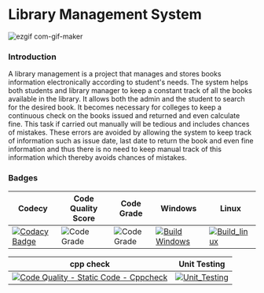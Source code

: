 # Library Management System
![ezgif com-gif-maker](https://user-images.githubusercontent.com/94165024/143393215-0f1d3365-f603-42d2-b976-773c9616f53a.gif)
### Introduction
A library management is a project that manages and stores books information electronically according to student's needs. The system helps both students and library manager to keep a constant track of all the books available in the library. It allows both the admin and the student to search for the desired book. It becomes necessary for colleges to keep a continuous check on the books issued and returned and even calculate fine. This task if carried out manually will be tedious and includes chances of mistakes. These errors are avoided by allowing the system to keep track of information such as issue date, last date to return the book and even fine information and thus there is no need to keep manual track of this information which thereby avoids chances of mistakes.
### Badges
| Codecy |Code Quality Score |Code Grade | Windows | Linux |
| ----- | -----| ----- | ----- | -----|
| [![Codacy Badge](https://app.codacy.com/project/badge/Grade/b215ff7a2e2d44dc930bae98fa15fa0d)](https://www.codacy.com/gh/siddarthinme/M1_App_Library/dashboard?utm_source=github.com&amp;utm_medium=referral&amp;utm_content=siddarthinme/M1_App_Library&amp;utm_campaign=Badge_Grade) | ![Code Grade](https://api.codiga.io/project/29916/score/svg) | ![Code Grade](https://api.codiga.io/project/29916/status/svg) | [![Build Windows](https://github.com/siddarthinme/M1_App_Library/actions/workflows/build_windows.yml/badge.svg)](https://github.com/siddarthinme/M1_App_Library/actions/workflows/build_windows.yml) | [![Build_linux](https://github.com/siddarthinme/M1_App_Library/actions/workflows/linux-c-cpp.yml/badge.svg)](https://github.com/siddarthinme/M1_App_Library/actions/workflows/linux-c-cpp.yml) |

| cpp check | Unit Testing |
| ----- | ----- |
| [![Code Quality - Static Code - Cppcheck](https://github.com/siddarthinme/M1_App_Library/actions/workflows/Cppcheck.yml/badge.svg)](https://github.com/siddarthinme/M1_App_Library/actions/workflows/Cppcheck.yml) | [![Unit_Testing](https://github.com/siddarthinme/M1_App_Library/actions/workflows/unit_testing.yml/badge.svg)](https://github.com/siddarthinme/M1_App_Library/actions/workflows/unit_testing.yml) |



